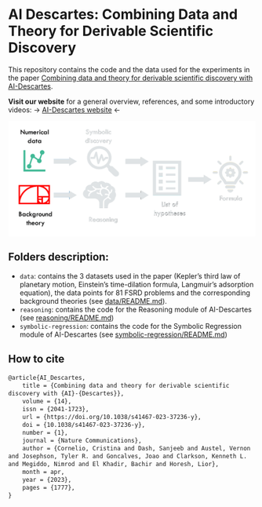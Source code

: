 # AI Descartes: Combining Data and Theory for Derivable Scientific Discovery

This repository contains the code and the data used for the experiments in the paper [Combining data and theory for derivable scientific discovery with AI-Descartes](https://rdcu.be/c9IAY).

**Visit our website** for a general overview, references, and some introductory videos: &rarr; [AI-Descartes website](https://ai-descartes.github.io) &larr;

<p align="center"> <img align="center" src="figures/System.gif" alt="system overview"/> </p> 



## Folders description:
* `data`: contains the 3 datasets used in the paper (Kepler’s third law of planetary motion, Einstein’s time-dilation formula, Langmuir’s adsorption equation), the data points for 81 FSRD problems and the corresponding background theories (see [data/README.md](data/README.md)). 
* `reasoning`: contains the code for the Reasoning module of AI-Descartes (see [reasoning/README.md](reasoning/README.md))
* `symbolic-regression`: contains the code for the Symbolic Regression module of AI-Descartes (see [symbolic-regression/README.md](symbolic-regression/README.md))


## How to cite

```
@article{AI_Descartes,
	title = {Combining data and theory for derivable scientific discovery with {AI}-{Descartes}},
	volume = {14},
	issn = {2041-1723},
	url = {https://doi.org/10.1038/s41467-023-37236-y},
	doi = {10.1038/s41467-023-37236-y},
	number = {1},
	journal = {Nature Communications},
	author = {Cornelio, Cristina and Dash, Sanjeeb and Austel, Vernon and Josephson, Tyler R. and Goncalves, Joao and Clarkson, Kenneth L. and Megiddo, Nimrod and El Khadir, Bachir and Horesh, Lior},
	month = apr,
	year = {2023},
	pages = {1777},
}
```



